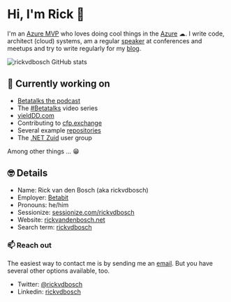 # Hi, I'm Rick 👋

I'm an [Azure MVP](https://mvp.microsoft.com/en-us/PublicProfile/5003402) who loves doing cool things in the [Azure](https://www.azure.com) ☁. I write code, architect (cloud) systems, am a regular [speaker](https://www.rickvandenbosch.net/speaker/) at conferences and meetups and try to write regularly for my [blog](https://www.rickvandenbosch.net/blog/).

![rickvdbosch GitHub stats](https://github-readme-stats.vercel.app/api?username=rickvdbosch)

## 🔭 Currently working on

- [Betatalks the podcast](https://podcast.betatalks.nl)
- The [#Betatalks](https://www.youtube.com/playlist?list=PLCLCtgDNNiJR_LDx6RT8X50VrKAH3_49B) video series
- [yieldDD.com](https://www.yielddd.com/)
- Contributing to [cfp.exchange](https://cfp.exchange/)
- Several example [repositories](https://github.com/rickvdbosch?tab=repositories)
- The [.NET Zuid](https://www.dotnetzuid.nl) user group

Among other things ... 😁

## 🤓 Details

- Name: Rick van den Bosch (aka rickvdbosch)
- Employer: [Betabit](https://www.betabit.nl)
- Pronouns: he/him
- Sessionize: [sessionize.com/rickvdbosch](https://sessionize.com/rickvdbosch/)
- Website: [rickvandenbosch.net](https://www.rickvandenbosch.net)
- Search term: [rickvdbosch](https://www.duckduckgo.com/?q=rickvdbosch)

### 📫 Reach out

The easiest way to contact me is by sending me an [email](mailto:rickvdbosch@outlook.com). But you have
several other options available, too. 

- Twitter: [@rickvdbosch](https://www.twitter.com/rickvdbosch)  
- Linkedin: [rickvdbosch](https://www.linkedin.com/in/rickvdbosch/)  
